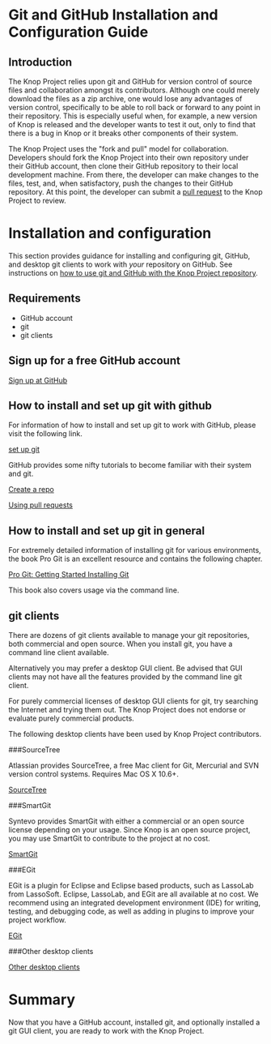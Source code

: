 Git and GitHub Installation and Configuration Guide
===================================================

Introduction
------------
The Knop Project relies upon git and GitHub for version control of source files and collaboration amongst its contributors.  Although one could merely download the files as a zip archive, one would lose any advantages of version control, specifically to be able to roll back or forward to any point in their repository.  This is especially useful when, for example, a new version of Knop is released and the developer wants to test it out, only to find that there is a bug in Knop or it breaks other components of their system.

The Knop Project uses the "fork and pull" model for collaboration.  Developers should fork the Knop Project into their own repository under their GitHub account, then clone their GitHub repository to their local development machine.  From there, the developer can make changes to the files, test, and, when satisfactory, push the changes to their GitHub repository.  At this point, the developer can submit a [pull request](https://help.github.com/articles/using-pull-requests) to the Knop Project to review.

Installation and configuration
==============================
This section provides guidance for installing and configuring git, GitHub, and desktop git clients to work with *your* repository on GitHub.  See instructions on [how to use git and GitHub with the Knop Project repository](using_git_with_the_knop_project.md).

Requirements
------------
* GitHub account
* git
* git clients

Sign up for a free GitHub account
---------------------------------
[Sign up at GitHub](https://github.com/signup/free)

How to install and set up git with github
-----------------------------------------
For information of how to install and set up git to work with GitHub, please visit the following link.

[set up git](https://help.github.com/articles/set-up-git)

GitHub provides some nifty tutorials to become familiar with their system and git.

[Create a repo](https://help.github.com/articles/create-a-repo)

[Using pull requests](https://help.github.com/articles/using-pull-requests)

How to install and set up git in general
----------------------------------------
For extremely detailed information of installing git for various environments, the book Pro Git is an excellent resource and contains the following chapter.

[Pro Git: Getting Started Installing Git](http://git-scm.com/book/en/Getting-Started-Installing-Git)

This book also covers usage via the command line.

git clients
-----------
There are dozens of git clients available to manage your git repositories, both commercial and open source.  When you install git, you have a command line client available.

Alternatively you may prefer a desktop GUI client.  Be advised that GUI clients may not have all the features provided by the command line git client.

For purely commercial licenses of desktop GUI clients for git, try searching the Internet and trying them out.  The Knop Project does not endorse or evaluate purely commercial products.

The following desktop clients have been used by Knop Project contributors.

###SourceTree

Atlassian provides SourceTree, a free Mac client for Git, Mercurial and SVN version control systems.  Requires Mac OS X 10.6+.

[SourceTree](http://www.sourcetreeapp.com/)

###SmartGit

Syntevo provides SmartGit with either a commercial or an open source license depending on your usage.  Since Knop is an open source project, you may use SmartGit to contribute to the project at no cost.

[SmartGit](http://www.syntevo.com/smartgit/)

###EGit

EGit is a plugin for Eclipse and Eclipse based products, such as LassoLab from LassoSoft.  Eclipse, LassoLab, and EGit are all available at no cost.  We recommend using an integrated development environment (IDE) for writing, testing, and debugging code, as well as adding in plugins to improve your project workflow.

[EGit]()

###Other desktop clients

[Other desktop clients](http://git-scm.com/downloads/guis)


Summary
=======
Now that you have a GitHub account, installed git, and optionally installed a git GUI client, you are ready to work with the Knop Project.